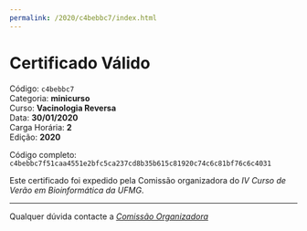 ```yaml
---
permalink: /2020/c4bebbc7/index.html
---
```


# Certificado Válido

Código: `c4bebbc7`<br>
Categoria: **minicurso**<br>
Curso: **Vacinologia Reversa**<br>
Data: **30/01/2020**<br>
Carga Horária: **2**<br>
Edição: **2020**<br>


Código completo: `c4bebbc7f51caa4551e2bfc5ca237cd8b35b615c81920c74c6c81bf76c6c4031`


Este certificado foi expedido pela Comissão organizadora do *IV Curso de Verão em Bioinformática da UFMG*.

----

Qualquer dúvida contacte a [_Comissão Organizadora_](<mailto:cursobioinfoufmg@gmail.com$subject=[Certificados]>)

